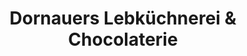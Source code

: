 ---
title: "Dornauers Lebküchnerei & Chocolaterie"
url: /nuernberg/dornauers-lebkuechnerei-und-chocolaterie/
shop: Schokolade
---